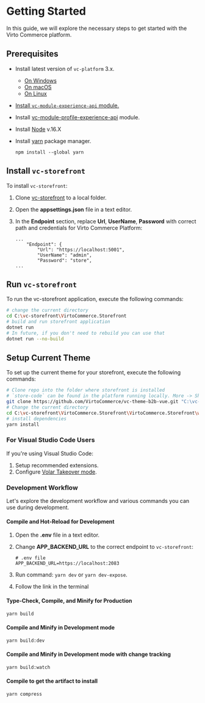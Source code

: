 # Getting Started

In this guide, we will explore the necessary steps to get started with the Virto Commerce platform.

## Prerequisites

- Install latest version of `vc-platform` 3.x. 
    
    - [On Windows](../../../../platform/developer-guide/Getting-Started/Installation-Guide/windows)
    - [On macOS](../../../../platform/developer-guide/Getting-Started/Installation-Guide/macOS)
    - [On Linux](../../../../platform/developer-guide/Getting-Started/Installation-Guide/linux)

- [Install `vc-module-experience-api` module.](../../../../platform/developer-guide/GraphQL-Storefront-API-Reference-xAPI/getting-started)
- Install [vc-module-profile-experience-api](https://github.com/VirtoCommerce/vc-module-profile-experience-api) module.
- Install [Node](https://nodejs.org/en/download/) v.16.X
- Install [yarn](https://classic.yarnpkg.com/lang/en/docs/install/#windows-stable) package manager.
  
  ```
  npm install --global yarn
  ```

## Install `vc-storefront`

To install `vc-storefront`:

1. Clone [vc-storefront](https://github.com/VirtoCommerce/vc-storefront) to a local folder.
1. Open the **appsettings.json** file in a text editor.
1. In the **Endpoint** section, replace **Url**, **UserName**, **Password** with correct path and credentials for Virto Commerce Platform:

    ```
    ...
        "Endpoint": {
            "Url": "https://localhost:5001",
            "UserName": "admin",
            "Password": "store",
    ...
    ```

## Run `vc-storefront` 

To run the vc-storefront application, execute the following commands:

```bash
# change the current directory
cd C:\vc-storefront\VirtoCommerce.Storefront
# build and run storefront application
dotnet run
# In future, if you don't need to rebuild you can use that
dotnet run --no-build
```

## Setup Сurrent Theme

To set up the current theme for your storefront, execute the following commands:

```bash
# Clone repo into the folder where storefront is installed
# `store-code` can be found in the platform running locally. More -> Shops -> Shop Name -> Code
git clone https://github.com/VirtoCommerce/vc-theme-b2b-vue.git "C:\vc-storefront\VirtoCommerce.Storefront\wwwroot\cms-content\themes\{store-code}\default"
# Change the current directory
cd C:\vc-storefront\VirtoCommerce.Storefront\VirtoCommerce.Storefront\wwwroot\cms-content\themes\{store-code}\default
# install dependencies
yarn install
```

### For Visual Studio Code Users

If you're using Visual Studio Code:

1. Setup recommended extensions.
1. Configure [Volar Takeover mode](https://vuejs.org/guide/typescript/overview#volar-takeover-mode).

### Development Workflow

Let's explore the development workflow and various commands you can use during development.

#### Compile and Hot-Reload for Development

1. Open the **.env** file in a text editor.
1. Change **APP_BACKEND_URL** to the correct endpoint to `vc-storefront`:

    ```dotenv
    # .env file
    APP_BACKEND_URL=https://localhost:2083
    ```

1. Run command: `yarn dev` or `yarn dev-expose`.
1. Follow the link in the terminal

#### Type-Check, Compile, and Minify for Production

```bash
yarn build
```

#### Compile and Minify in Development mode

```bash
yarn build:dev
```

#### Compile and Minify in Development mode with change tracking

```bash
yarn build:watch
```

#### Compile to get the artifact to install

```bash
yarn compress
```